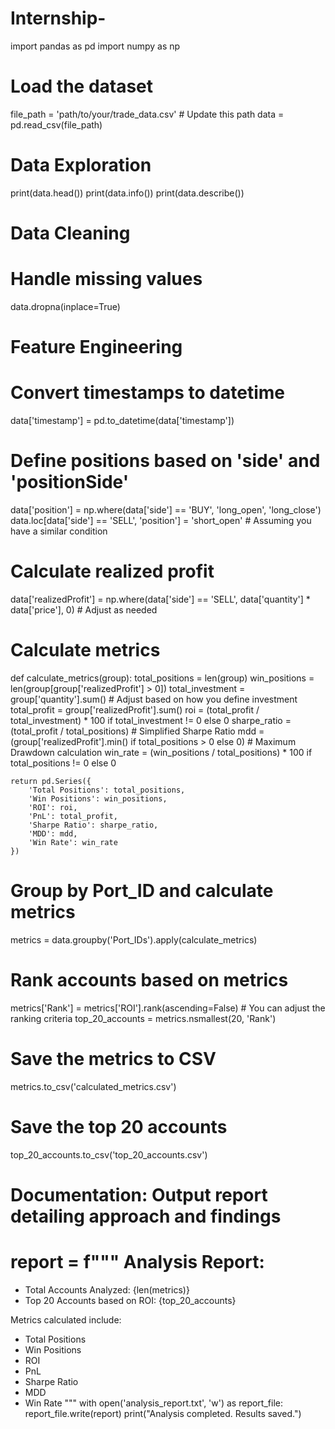 # Internship-
import pandas as pd
import numpy as np

# Load the dataset
file_path = 'path/to/your/trade_data.csv'  # Update this path
data = pd.read_csv(file_path)
# Data Exploration
print(data.head())
print(data.info())
print(data.describe())
# Data Cleaning
# Handle missing values
data.dropna(inplace=True)
# Feature Engineering
# Convert timestamps to datetime
data['timestamp'] = pd.to_datetime(data['timestamp'])
# Define positions based on 'side' and 'positionSide'
data['position'] = np.where(data['side'] == 'BUY', 'long_open', 'long_close')
data.loc[data['side'] == 'SELL', 'position'] = 'short_open'  # Assuming you have a similar condition
# Calculate realized profit
data['realizedProfit'] = np.where(data['side'] == 'SELL', data['quantity'] * data['price'], 0)  # Adjust as needed
# Calculate metrics
def calculate_metrics(group):
    total_positions = len(group)
    win_positions = len(group[group['realizedProfit'] > 0])
    total_investment = group['quantity'].sum()  # Adjust based on how you define investment
    total_profit = group['realizedProfit'].sum()
    roi = (total_profit / total_investment) * 100 if total_investment != 0 else 0
    sharpe_ratio = (total_profit / total_positions)  # Simplified Sharpe Ratio
    mdd = (group['realizedProfit'].min() if total_positions > 0 else 0)  # Maximum Drawdown calculation
    win_rate = (win_positions / total_positions) * 100 if total_positions != 0 else 0

    return pd.Series({
        'Total Positions': total_positions,
        'Win Positions': win_positions,
        'ROI': roi,
        'PnL': total_profit,
        'Sharpe Ratio': sharpe_ratio,
        'MDD': mdd,
        'Win Rate': win_rate
    })
# Group by Port_ID and calculate metrics
metrics = data.groupby('Port_IDs').apply(calculate_metrics)
# Rank accounts based on metrics
metrics['Rank'] = metrics['ROI'].rank(ascending=False)  # You can adjust the ranking criteria
top_20_accounts = metrics.nsmallest(20, 'Rank')
# Save the metrics to CSV
metrics.to_csv('calculated_metrics.csv')

# Save the top 20 accounts
top_20_accounts.to_csv('top_20_accounts.csv')
# Documentation: Output report detailing approach and findings
report = f"""
Analysis Report:
=================
- Total Accounts Analyzed: {len(metrics)}
- Top 20 Accounts based on ROI:
{top_20_accounts}

Metrics calculated include:
- Total Positions
- Win Positions
- ROI
- PnL
- Sharpe Ratio
- MDD
- Win Rate
"""
with open('analysis_report.txt', 'w') as report_file:
    report_file.write(report)
print("Analysis completed. Results saved.")
